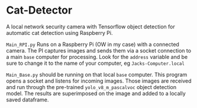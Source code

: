 # Cat-Detector
A local network security camera with Tensorflow object detection for automatic cat detection using Raspberry Pi.


`Main_RPI.py` Runs on a Raspberry Pi (OW in my case) with a connected camera. The PI captures images and sends them via a socket connection to a main `base` computer for processing. Look for the `address` variable and be sure to change it to the name of your computer, eg `Jacks-Computer.local`

`Main_Base.py` should be running on that local `base` computer. This program opens a socket and listens for incoming images. Those images are received and run through the pre-trained `yolo_v8_m_pascalvoc` object detection model. The results are superimposed on the image and added to a locally saved dataframe. 
